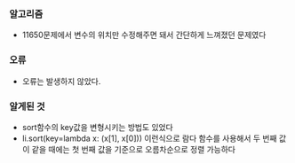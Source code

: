 ### 알고리즘
 - 11650문제에서 변수의 위치만 수정해주면 돼서 간단하게 느껴졌던 문제였다

### 오류
 - 오류는 발생하지 않았다.

### 알게된 것
 - sort함수의 key값을 변형시키는 방법도 있었다
 - li.sort(key=lambda x: (x[1], x[0])) 이런식으로 람다 함수를 사용해서 두 번째 값이 같을 때에는 첫 번째 값을 기준으로 오름차순으로 정렬 가능하다
